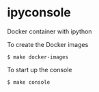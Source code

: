 # ipyconsole
Docker container with ipython

To create the Docker images

```
$ make docker-images
```

To start up the console

```
$ make console
```
